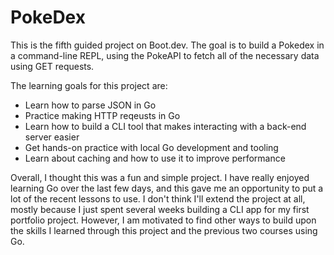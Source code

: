 # PokeDex

This is the fifth guided project on Boot.dev. The goal is to build a Pokedex in a command-line REPL, using the PokeAPI to fetch all of the necessary data using GET requests.

The learning goals for this project are:
- Learn how to parse JSON in Go
- Practice making HTTP reqeusts in Go
- Learn how to build a CLI tool that makes interacting with a back-end server easier
- Get hands-on practice with local Go development and tooling
- Learn about caching and how to use it to improve performance

Overall, I thought this was a fun and simple project. I have really enjoyed learning Go over the last few days, and this gave me an opportunity to put a lot of the recent lessons to use. I don't think I'll extend the project at all, mostly because I just spent several weeks building a CLI app for my first portfolio project. However, I am motivated to find other ways to build upon the skills I learned through this project and the previous two courses using Go.
